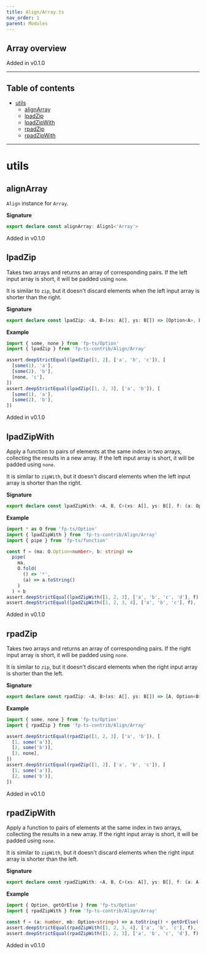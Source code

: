 ```yaml
---
title: Align/Array.ts
nav_order: 1
parent: Modules
---
```


## Array overview

Added in v0.1.0

---

<h2 class="text-delta">Table of contents</h2>

- [utils](#utils)
  - [alignArray](#alignarray)
  - [lpadZip](#lpadzip)
  - [lpadZipWith](#lpadzipwith)
  - [rpadZip](#rpadzip)
  - [rpadZipWith](#rpadzipwith)

---

# utils

## alignArray

`Align` instance for `Array`.

**Signature**

```ts
export declare const alignArray: Align1<'Array'>
```

Added in v0.1.0

## lpadZip

Takes two arrays and returns an array of corresponding pairs. If the left input array is short, it will be
padded using `none`.

It is similar to `zip`, but it doesn't discard elements when the left input array is shorter than the right.

**Signature**

```ts
export declare const lpadZip: <A, B>(xs: A[], ys: B[]) => [Option<A>, B][]
```

**Example**

```ts
import { some, none } from 'fp-ts/Option'
import { lpadZip } from 'fp-ts-contrib/Align/Array'

assert.deepStrictEqual(lpadZip([1, 2], ['a', 'b', 'c']), [
  [some(1), 'a'],
  [some(2), 'b'],
  [none, 'c'],
])
assert.deepStrictEqual(lpadZip([1, 2, 3], ['a', 'b']), [
  [some(1), 'a'],
  [some(2), 'b'],
])
```

Added in v0.1.0

## lpadZipWith

Apply a function to pairs of elements at the same index in two arrays, collecting the results in a new array. If the
left input array is short, it will be padded using `none`.

It is similar to `zipWith`, but it doesn't discard elements when the left input array is shorter than the right.

**Signature**

```ts
export declare const lpadZipWith: <A, B, C>(xs: A[], ys: B[], f: (a: Option<A>, b: B) => C) => C[]
```

**Example**

```ts
import * as O from 'fp-ts/Option'
import { lpadZipWith } from 'fp-ts-contrib/Align/Array'
import { pipe } from 'fp-ts/function'

const f = (ma: O.Option<number>, b: string) =>
  pipe(
    ma,
    O.fold(
      () => '*',
      (a) => a.toString()
    )
  ) + b
assert.deepStrictEqual(lpadZipWith([1, 2, 3], ['a', 'b', 'c', 'd'], f), ['1a', '2b', '3c', '*d'])
assert.deepStrictEqual(lpadZipWith([1, 2, 3, 4], ['a', 'b', 'c'], f), ['1a', '2b', '3c'])
```

Added in v0.1.0

## rpadZip

Takes two arrays and returns an array of corresponding pairs. If the right input array is short, it will be
padded using `none`.

It is similar to `zip`, but it doesn't discard elements when the right input array is shorter than the left.

**Signature**

```ts
export declare const rpadZip: <A, B>(xs: A[], ys: B[]) => [A, Option<B>][]
```

**Example**

```ts
import { some, none } from 'fp-ts/Option'
import { rpadZip } from 'fp-ts-contrib/Align/Array'

assert.deepStrictEqual(rpadZip([1, 2, 3], ['a', 'b']), [
  [1, some('a')],
  [2, some('b')],
  [3, none],
])
assert.deepStrictEqual(rpadZip([1, 2], ['a', 'b', 'c']), [
  [1, some('a')],
  [2, some('b')],
])
```

Added in v0.1.0

## rpadZipWith

Apply a function to pairs of elements at the same index in two arrays, collecting the results in a new array. If the
right input array is short, it will be padded using `none`.

It is similar to `zipWith`, but it doesn't discard elements when the right input array is shorter than the left.

**Signature**

```ts
export declare const rpadZipWith: <A, B, C>(xs: A[], ys: B[], f: (a: A, b: Option<B>) => C) => C[]
```

**Example**

```ts
import { Option, getOrElse } from 'fp-ts/Option'
import { rpadZipWith } from 'fp-ts-contrib/Align/Array'

const f = (a: number, mb: Option<string>) => a.toString() + getOrElse(() => '*')(mb)
assert.deepStrictEqual(rpadZipWith([1, 2, 3, 4], ['a', 'b', 'c'], f), ['1a', '2b', '3c', '4*'])
assert.deepStrictEqual(rpadZipWith([1, 2, 3], ['a', 'b', 'c', 'd'], f), ['1a', '2b', '3c'])
```

Added in v0.1.0
